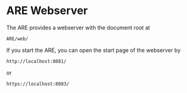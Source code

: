 # ARE Webserver

The ARE provides a webserver with the document root at 
```
ARE/web/
``` 

If you start the ARE, you can open the start page of the webserver by

```
http://localhost:8081/
```

or

```
https://localhost:8083/
```
